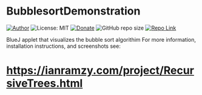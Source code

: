 # BubblesortDemonstration
[![Author](https://img.shields.io/badge/Author-ianramzy-brightgreen.svg)](https://ianramzy.com)
![License: MIT](https://img.shields.io/badge/License-MIT-yellow.svg) 
[![Donate](https://img.shields.io/badge/Donate-PayPal-brightgreen.svg)](https://paypal.me/ianramzy)
![GitHub repo size](https://img.shields.io/github/repo-size/ianramzy/bubblesort-demonstration.svg)
[![Repo Link](https://img.shields.io/badge/Repo-Link-black.svg)](https://github.com/ianramzy/bubblesort-demonstration)

BlueJ applet that visualizes the bubble sort algorithim
For more information, installation instructions, and screenshots see:
# https://ianramzy.com/project/RecursiveTrees.html

